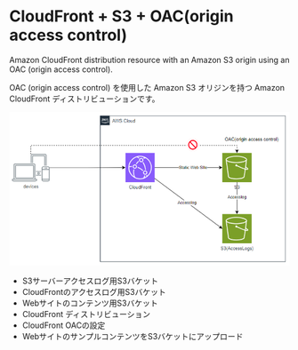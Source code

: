 # CloudFront + S3 + OAC(origin access control)

Amazon CloudFront distribution resource with an Amazon S3 origin using an OAC (origin access control).

OAC (origin access control) を使用した Amazon S3 オリジンを持つ Amazon CloudFront ディストリビューションです。

![overview](overview.png)

- S3サーバーアクセスログ用S3バケット
- CloudFrontのアクセスログ用S3バケット
- Webサイトのコンテンツ用S3バケット
- CloudFront ディストリビューション
- CloudFront OACの設定
- WebサイトのサンプルコンテンツをS3バケットにアップロード
